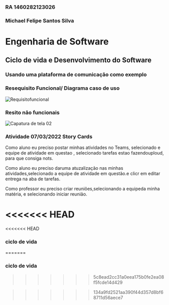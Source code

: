 
### RA 1460282123026 
### Michael Felipe Santos Silva


# Engenharia de Software

## Ciclo de vida e Desenvolvimento do Software

### Usando uma plataforma de comunicação como exemplo

 
### Resequisito Funcional/ Diagrama caso de uso
 ![Requisitofuncional](https://user-images.githubusercontent.com/90359981/161467698-3fcbd257-8c21-4599-a3a8-08dd76a247cb.jpg)
 
 
### Resito não funcionais 
 ![Capatura de tela 02](https://github.com/Michaelfss/Eng-.de-Software/blob/main/Captura%20de%20tela%2002.png)

### Atividade 07/03/2022 Story Cards

Como aluno eu preciso postar minhas atividades no Teams, selecionado e equipe de atividade em questao , selecionado tarefas estao fazendouploud, para que consiga nots.

Como aluno eu preciso daruma atuzalização nas minhas atividades,selecionado a equipe de atividade em questão.e clicr em editar entrega na aba de tarefas.

Como professor eu preciso criar reuniões,selecionando a equipeda minha matéria, e selecionando iniciar reunião.

<<<<<<< HEAD
=======

<<<<<<< HEAD
### ciclo de vida 
=======
  ### ciclo de vida 
>>>>>>> 5c8ead2cc31a0eea175b0fe2ea08f5fcde14d429

>>>>>>> 134a9fd2521aa390f44d357d8bf68711d56aece7
